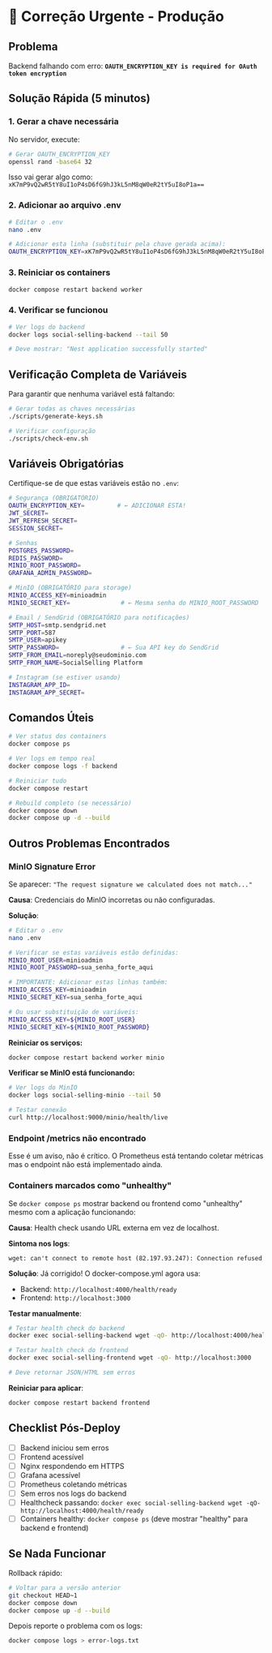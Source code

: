 # 🚨 Correção Urgente - Produção

## Problema

Backend falhando com erro: **`OAUTH_ENCRYPTION_KEY is required for OAuth token encryption`**

## Solução Rápida (5 minutos)

### 1. Gerar a chave necessária

No servidor, execute:

```bash
# Gerar OAUTH_ENCRYPTION_KEY
openssl rand -base64 32
```

Isso vai gerar algo como: `xK7mP9vQ2wR5tY8uI1oP4sD6fG9hJ3kL5nM8qW0eR2tY5uI8oP1a==`

### 2. Adicionar ao arquivo .env

```bash
# Editar o .env
nano .env

# Adicionar esta linha (substituir pela chave gerada acima):
OAUTH_ENCRYPTION_KEY=xK7mP9vQ2wR5tY8uI1oP4sD6fG9hJ3kL5nM8qW0eR2tY5uI8oP1a==
```

### 3. Reiniciar os containers

```bash
docker compose restart backend worker
```

### 4. Verificar se funcionou

```bash
# Ver logs do backend
docker logs social-selling-backend --tail 50

# Deve mostrar: "Nest application successfully started"
```

## Verificação Completa de Variáveis

Para garantir que nenhuma variável está faltando:

```bash
# Gerar todas as chaves necessárias
./scripts/generate-keys.sh

# Verificar configuração
./scripts/check-env.sh
```

## Variáveis Obrigatórias

Certifique-se de que estas variáveis estão no `.env`:

```bash
# Segurança (OBRIGATÓRIO)
OAUTH_ENCRYPTION_KEY=         # ← ADICIONAR ESTA!
JWT_SECRET=
JWT_REFRESH_SECRET=
SESSION_SECRET=

# Senhas
POSTGRES_PASSWORD=
REDIS_PASSWORD=
MINIO_ROOT_PASSWORD=
GRAFANA_ADMIN_PASSWORD=

# MinIO (OBRIGATÓRIO para storage)
MINIO_ACCESS_KEY=minioadmin
MINIO_SECRET_KEY=              # ← Mesma senha do MINIO_ROOT_PASSWORD

# Email / SendGrid (OBRIGATÓRIO para notificações)
SMTP_HOST=smtp.sendgrid.net
SMTP_PORT=587
SMTP_USER=apikey
SMTP_PASSWORD=                 # ← Sua API key do SendGrid
SMTP_FROM_EMAIL=noreply@seudominio.com
SMTP_FROM_NAME=SocialSelling Platform

# Instagram (se estiver usando)
INSTAGRAM_APP_ID=
INSTAGRAM_APP_SECRET=
```

## Comandos Úteis

```bash
# Ver status dos containers
docker compose ps

# Ver logs em tempo real
docker compose logs -f backend

# Reiniciar tudo
docker compose restart

# Rebuild completo (se necessário)
docker compose down
docker compose up -d --build
```

## Outros Problemas Encontrados

### MinIO Signature Error

Se aparecer: `"The request signature we calculated does not match..."`

**Causa**: Credenciais do MinIO incorretas ou não configuradas.

**Solução**:

```bash
# Editar o .env
nano .env

# Verificar se estas variáveis estão definidas:
MINIO_ROOT_USER=minioadmin
MINIO_ROOT_PASSWORD=sua_senha_forte_aqui

# IMPORTANTE: Adicionar estas linhas também:
MINIO_ACCESS_KEY=minioadmin
MINIO_SECRET_KEY=sua_senha_forte_aqui

# Ou usar substituição de variáveis:
MINIO_ACCESS_KEY=${MINIO_ROOT_USER}
MINIO_SECRET_KEY=${MINIO_ROOT_PASSWORD}
```

**Reiniciar os serviços:**

```bash
docker compose restart backend worker minio
```

**Verificar se MinIO está funcionando:**

```bash
# Ver logs do MinIO
docker logs social-selling-minio --tail 50

# Testar conexão
curl http://localhost:9000/minio/health/live
```

### Endpoint /metrics não encontrado

Esse é um aviso, não é crítico. O Prometheus está tentando coletar métricas mas o endpoint não está implementado ainda.

### Containers marcados como "unhealthy"

Se `docker compose ps` mostrar backend ou frontend como "unhealthy" mesmo com a aplicação funcionando:

**Causa**: Health check usando URL externa em vez de localhost.

**Sintoma nos logs**:
```
wget: can't connect to remote host (82.197.93.247): Connection refused
```

**Solução**: Já corrigido! O docker-compose.yml agora usa:
- Backend: `http://localhost:4000/health/ready`
- Frontend: `http://localhost:3000`

**Testar manualmente**:
```bash
# Testar health check do backend
docker exec social-selling-backend wget -qO- http://localhost:4000/health/ready

# Testar health check do frontend
docker exec social-selling-frontend wget -qO- http://localhost:3000

# Deve retornar JSON/HTML sem erros
```

**Reiniciar para aplicar**:
```bash
docker compose restart backend frontend
```

## Checklist Pós-Deploy

- [ ] Backend iniciou sem erros
- [ ] Frontend acessível
- [ ] Nginx respondendo em HTTPS
- [ ] Grafana acessível
- [ ] Prometheus coletando métricas
- [ ] Sem erros nos logs do backend
- [ ] Healthcheck passando: `docker exec social-selling-backend wget -qO- http://localhost:4000/health/ready`
- [ ] Containers healthy: `docker compose ps` (deve mostrar "healthy" para backend e frontend)

## Se Nada Funcionar

Rollback rápido:

```bash
# Voltar para a versão anterior
git checkout HEAD~1
docker compose down
docker compose up -d --build
```

Depois reporte o problema com os logs:

```bash
docker compose logs > error-logs.txt
```
